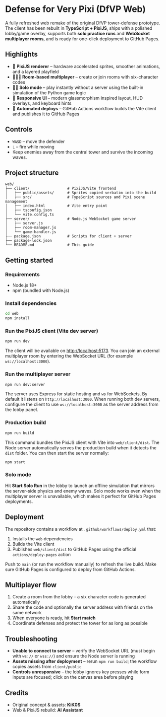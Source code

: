 # Defense for Very Pixi (DfVP Web)

A fully refreshed web remake of the original DfVP tower-defense prototype. The client has been rebuilt in **TypeScript + PixiJS**, ships with a polished lobby/game overlay, supports both **solo practice runs** and **WebSocket multiplayer rooms**, and is ready for one-click deployment to GitHub Pages.

## Highlights

- 🎨 **PixiJS renderer** – hardware accelerated sprites, smoother animations, and a layered playfield
- 🧑‍🤝‍🧑 **Room-based multiplayer** – create or join rooms with six-character codes
- 🧑‍💻 **Solo mode** – play instantly without a server using the built-in simulation of the Python game logic
- 🧭 **Responsive UI** – modern glassmorphism inspired layout, HUD overlays, and keyboard hints
- 🚀 **Automated deploys** – GitHub Actions workflow builds the Vite client and publishes it to GitHub Pages

## Controls

- `WASD` – move the defender
- `L` – fire while moving
- Keep enemies away from the central tower and survive the incoming waves.

## Project structure

```
web/
├── client/                 # PixiJS/Vite frontend
│   ├── public/assets/      # Sprites copied verbatim into the build
│   ├── src/                # TypeScript sources and Pixi scene management
│   ├── index.html          # Vite entry point
│   ├── tsconfig.json
│   └── vite.config.ts
├── server/                 # Node.js WebSocket game server
│   ├── server.js
│   ├── room-manager.js
│   └── game-handler.js
├── package.json            # Scripts for client + server
├── package-lock.json
└── README.md               # This guide
```

## Getting started

### Requirements

- Node.js 18+
- npm (bundled with Node.js)

### Install dependencies

```bash
cd web
npm install
```

### Run the PixiJS client (Vite dev server)

```bash
npm run dev
```

The client will be available on <http://localhost:5173>. You can join an external multiplayer room by entering the WebSocket URL (for example `ws://localhost:3000`).

### Run the multiplayer server

```bash
npm run dev:server
```

The server uses Express for static hosting and `ws` for WebSockets. By default it listens on `http://localhost:3000`. When running both dev servers, configure the client to use `ws://localhost:3000` as the server address from the lobby panel.

### Production build

```bash
npm run build
```

This command bundles the PixiJS client with Vite into `web/client/dist`. The Node server automatically serves the production build when it detects the `dist` folder. You can then start the server normally:

```bash
npm start
```

### Solo mode

Hit **Start Solo Run** in the lobby to launch an offline simulation that mirrors the server-side physics and enemy waves. Solo mode works even when the multiplayer server is unavailable, which makes it perfect for GitHub Pages deployments.

## Deployment

The repository contains a workflow at `.github/workflows/deploy.yml` that:

1. Installs the `web` dependencies
2. Builds the Vite client
3. Publishes `web/client/dist` to GitHub Pages using the official `actions/deploy-pages` action

Push to `main` (or run the workflow manually) to refresh the live build. Make sure GitHub Pages is configured to deploy from GitHub Actions.

## Multiplayer flow

1. Create a room from the lobby – a six character code is generated automatically
2. Share the code and optionally the server address with friends on the same network
3. When everyone is ready, hit **Start match**
4. Coordinate defenses and protect the tower for as long as possible

## Troubleshooting

- **Unable to connect to server** – verify the WebSocket URL (must begin with `ws://` or `wss://`) and ensure the Node server is running
- **Assets missing after deployment** – rerun `npm run build`; the workflow copies assets from `client/public`
- **Controls unresponsive** – the lobby ignores key presses while form inputs are focused; click on the canvas area before playing

## Credits

- Original concept & assets: **KiK0S**
- Web & PixiJS rebuild: **AI Assistant**
